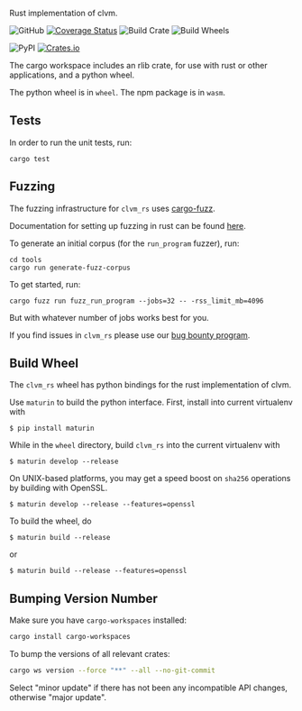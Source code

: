 Rust implementation of clvm.

![GitHub](https://img.shields.io/github/license/Chia-Network/clvm_rs?logo=Github)
[![Coverage Status](https://coveralls.io/repos/github/Chia-Network/clvm_rs/badge.svg?branch=main)](https://coveralls.io/github/Chia-Network/clvm_rs?branch=main)
![Build Crate](https://github.com/Chia-Network/clvm_rs/actions/workflows/build-crate.yml/badge.svg)
![Build Wheels](https://github.com/Chia-Network/clvm_rs/actions/workflows/build-test.yml/badge.svg)

![PyPI](https://img.shields.io/pypi/v/clvm_rs?logo=pypi)
[![Crates.io](https://img.shields.io/crates/v/clvmr.svg)](https://crates.io/crates/clvmr)

The cargo workspace includes an rlib crate, for use with rust or other applications, and a python wheel.

The python wheel is in `wheel`. The npm package is in `wasm`.

## Tests

In order to run the unit tests, run:

```
cargo test
```

## Fuzzing

The fuzzing infrastructure for `clvm_rs` uses [cargo-fuzz](https://github.com/rust-fuzz/cargo-fuzz).

Documentation for setting up fuzzing in rust can be found [here](https://rust-fuzz.github.io/book/cargo-fuzz.html).

To generate an initial corpus (for the `run_program` fuzzer), run:

```
cd tools
cargo run generate-fuzz-corpus
```

To get started, run:

```
cargo fuzz run fuzz_run_program --jobs=32 -- -rss_limit_mb=4096
```

But with whatever number of jobs works best for you.

If you find issues in `clvm_rs` please use our [bug bounty program](https://hackerone.com/chia_network).

## Build Wheel

The `clvm_rs` wheel has python bindings for the rust implementation of clvm.

Use `maturin` to build the python interface. First, install into current virtualenv with

```
$ pip install maturin
```

While in the `wheel` directory, build `clvm_rs` into the current virtualenv with

```
$ maturin develop --release
```

On UNIX-based platforms, you may get a speed boost on `sha256` operations by building
with OpenSSL.

```
$ maturin develop --release --features=openssl
```

To build the wheel, do

```
$ maturin build --release
```

or

```
$ maturin build --release --features=openssl
```

## Bumping Version Number

Make sure you have `cargo-workspaces` installed:

```bash
cargo install cargo-workspaces
```

To bump the versions of all relevant crates:

```bash
cargo ws version --force "**" --all --no-git-commit
```

Select "minor update" if there has not been any incompatible API changes, otherwise "major update".

